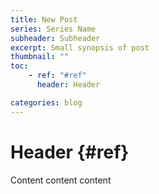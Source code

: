 ```yaml
---
title: New Post
series: Series Name
subheader: Subheader
excerpt: Small synopsis of post
thumbnail: ""
toc: 
    - ref: "#ref"
      header: Header

categories: blog
---
```


# Header {#ref}
Content content content